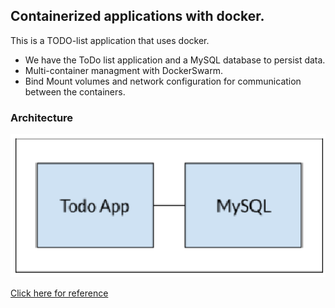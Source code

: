 ## Containerized applications with docker.

This is a TODO-list application that uses docker.

- We have the ToDo list application and a MySQL database to persist data.
- Multi-container managment with DockerSwarm.
- Bind Mount volumes and network configuration for communication between the containers.

### Architecture

![Architectural Diagram](app/src/static/images/architecture_diagram.png)

[Click here for reference](https://docs.docker.com/get-started/02_our_app/)
